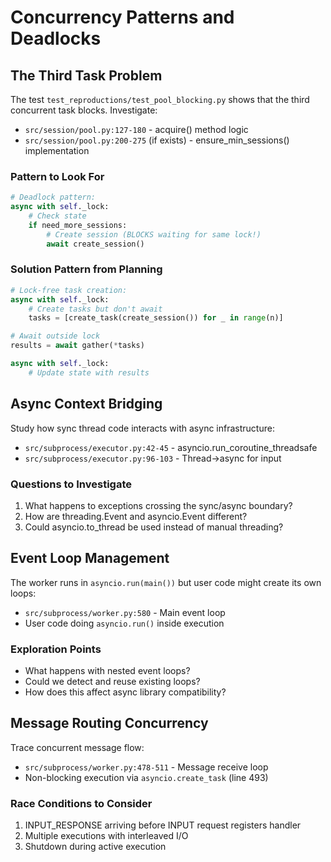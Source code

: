# Concurrency Patterns and Deadlocks

## The Third Task Problem

The test `test_reproductions/test_pool_blocking.py` shows that the third concurrent task blocks. Investigate:

- `src/session/pool.py:127-180` - acquire() method logic
- `src/session/pool.py:200-275` (if exists) - ensure_min_sessions() implementation

### Pattern to Look For

```python
# Deadlock pattern:
async with self._lock:
    # Check state
    if need_more_sessions:
        # Create session (BLOCKS waiting for same lock!)
        await create_session()
```

### Solution Pattern from Planning

```python
# Lock-free task creation:
async with self._lock:
    # Create tasks but don't await
    tasks = [create_task(create_session()) for _ in range(n)]

# Await outside lock
results = await gather(*tasks)

async with self._lock:
    # Update state with results
```

## Async Context Bridging

Study how sync thread code interacts with async infrastructure:

- `src/subprocess/executor.py:42-45` - asyncio.run_coroutine_threadsafe
- `src/subprocess/executor.py:96-103` - Thread→async for input

### Questions to Investigate

1. What happens to exceptions crossing the sync/async boundary?
2. How are threading.Event and asyncio.Event different?
3. Could asyncio.to_thread be used instead of manual threading?

## Event Loop Management

The worker runs in `asyncio.run(main())` but user code might create its own loops:

- `src/subprocess/worker.py:580` - Main event loop
- User code doing `asyncio.run()` inside execution

### Exploration Points

- What happens with nested event loops?
- Could we detect and reuse existing loops?
- How does this affect async library compatibility?

## Message Routing Concurrency

Trace concurrent message flow:

- `src/subprocess/worker.py:478-511` - Message receive loop
- Non-blocking execution via `asyncio.create_task` (line 493)

### Race Conditions to Consider

1. INPUT_RESPONSE arriving before INPUT request registers handler
2. Multiple executions with interleaved I/O
3. Shutdown during active execution